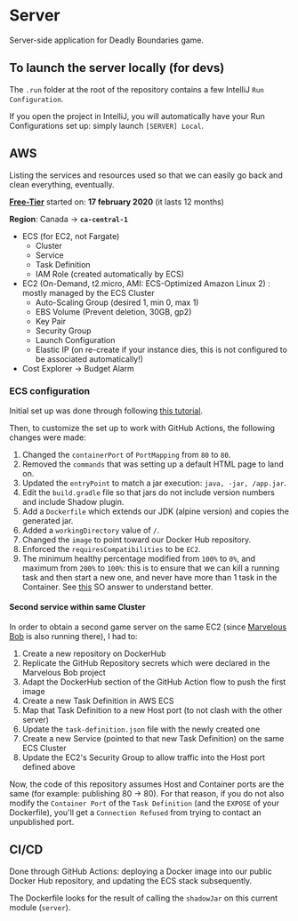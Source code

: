 # Server
Server-side application for Deadly Boundaries game.

## To launch the server locally (for devs)
The ``.run`` folder at the root of the repository contains a few IntelliJ ``Run Configuration``.

If you open the project in IntelliJ, you will automatically have your Run Configurations set up: simply launch `[SERVER] Local`.

## AWS
Listing the services and resources used so that we can easily go back and clean everything, eventually.

**[Free-Tier](https://aws.amazon.com/free/)** started on: **17 february 2020** (it lasts 12 months)

**Region**: Canada -> **`ca-central-1`**

* ECS (for EC2, not Fargate)
  * Cluster
  * Service
  * Task Definition
  * IAM Role (created automatically by ECS)
* EC2 (On-Demand, t2.micro, AMI: ECS-Optimized Amazon Linux 2) : mostly managed by the ECS Cluster
  * Auto-Scaling Group (desired 1, min 0, max 1)
  * EBS Volume (Prevent deletion, 30GB, gp2)
  * Key Pair
  * Security Group
  * Launch Configuration
  * Elastic IP (on re-create if your instance dies, this is not configured to be associated automatically!)
* Cost Explorer -> Budget Alarm

### ECS configuration
Initial set up was done through following [this tutorial](https://docs.aws.amazon.com/AmazonECS/latest/developerguide/getting-started-ecs-ec2.html).
 
Then, to customize the set up to work with GitHub Actions, the following changes were made:

  1. Changed the ``containerPort`` of `PortMapping` from ``80`` to ``80``.
  2. Removed the ``commands`` that was setting up a default HTML page to land on.
  3. Updated the ``entryPoint`` to match a jar execution: `java, -jar, /app.jar`.
  4. Edit the ``build.gradle`` file so that jars do not include version numbers and include Shadow plugin.
  5. Add a ``Dockerfile`` which extends our JDK (alpine version) and copies the generated jar.
  6. Added a ``workingDirectory`` value of `/`.
  7. Changed the ``image`` to point toward our Docker Hub repository.
  8. Enforced the ``requiresCompatibilities`` to be `EC2`.
  9. The minimum healthy percentage modified from ``100%`` to `0%`, and maximum from `200%` to `100%`: this is to ensure that we can kill a running task and then start a new one, and never have more than 1 task in the Container. See [this](https://stackoverflow.com/a/40741816/9768291) SO answer to understand better.
  
#### Second service within same Cluster
In order to obtain a second game server on the same EC2 (since [Marvelous Bob](https://github.com/payne911/marvelous-bob) is also running there), I had to:

  1. Create a new repository on DockerHub
  2. Replicate the GitHub Repository secrets which were declared in the Marvelous Bob project
  2. Adapt the DockerHub section of the GitHub Action flow to push the first image
  3. Create a new Task Definition in AWS ECS
  4. Map that Task Definition to a new Host port (to not clash with the other server)
  5. Update the ``task-definition.json`` file with the newly created one
  6. Create a new Service (pointed to that new Task Definition) on the same ECS Cluster
  7. Update the EC2's Security Group to allow traffic into the Host port defined above
  
Now, the code of this repository assumes Host and Container ports are the same (for example: publishing 80 -> 80). For that reason, if you do not also modify the ``Container Port`` of the ``Task Definition`` (and the ``EXPOSE`` of your Dockerfile), you'll get a ``Connection Refused`` from trying to contact an unpublished port.

## CI/CD
Done through GitHub Actions: deploying a Docker image into our public Docker Hub repository, and updating the ECS stack subsequently.

The Dockerfile looks for the result of calling the ``shadowJar`` on this current module (``server``).
